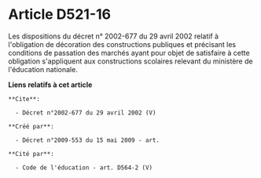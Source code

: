 # Article D521-16

Les dispositions du décret n° 2002-677 du 29 avril 2002 relatif à l'obligation de décoration des constructions publiques et
précisant les conditions de passation des marchés ayant pour objet de satisfaire à cette obligation s'appliquent aux
constructions scolaires relevant du ministère de l'éducation nationale.

**Liens relatifs à cet article**

	**Cite**:

	  - Décret n°2002-677 du 29 avril 2002 (V)

	**Créé par**:

	  - Décret n°2009-553 du 15 mai 2009 - art.

	**Cité par**:

	  - Code de l'éducation - art. D564-2 (V)
